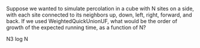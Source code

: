 Suppose we wanted to simulate percolation in a cube with N sites on a side,
with each site connected to its neighbors up, down, left, right, forward, and back.
If we used WeightedQuickUnionUF, what would be the order of growth of the expected running time, as a function of N?

N3 log N